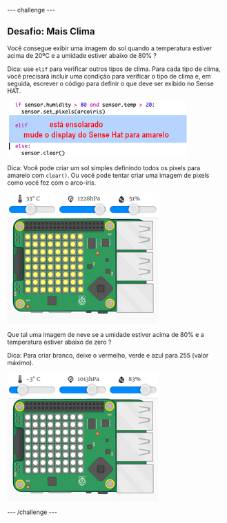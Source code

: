 \--- challenge \---

## Desafio: Mais Clima

Você consegue exibir uma imagem do sol quando a temperatura estiver acima de 20ºC e a umidade estiver abaixo de 80% ?

Dica: use `elif` para verificar outros tipos de clima. Para cada tipo de clima, você precisará incluir uma condição para verificar o tipo de clima e, em seguida, escrever o código para definir o que deve ser exibido no Sense HAT.

![captura de tela](images/rainbow-elif.png)

Dica: Você pode criar um sol simples definindo todos os pixels para amarelo com `clear()`. Ou você pode tentar criar uma imagem de pixels como você fez com o arco-íris.

![captura de tela](images/rainbow-sun.png)

Que tal uma imagem de neve se a umidade estiver acima de 80% e a temperatura estiver abaixo de zero ?

Dica: Para criar branco, deixe o vermelho, verde e azul para 255 (valor máximo).

![captura de tela](images/rainbow-snow.png)

\--- /challenge \---